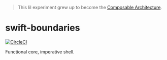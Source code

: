> This lil experiment grew up to become the [Composable Architecture](https://github.com/pointfreeco/swift-composable-architecture).

# swift-boundaries

[![CircleCI](https://circleci.com/gh/pointfreeco/swift-boundaries.svg?style=svg)](https://circleci.com/gh/pointfreeco/swift-boundaries)

Functional core, imperative shell.
